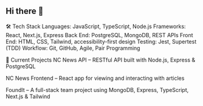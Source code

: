 ## Hi there 👋

🛠️ Tech Stack
Languages: JavaScript, TypeScript, Node.js
Frameworks: React, Next.js, Express
Back End: PostgreSQL, MongoDB, REST APIs
Front End: HTML, CSS, Tailwind, accessibility-first design
Testing: Jest, Supertest (TDD)
Workflow: Git, GitHub, Agile, Pair Programming

🔧 Current Projects
NC News API – RESTful API built with Node.js, Express & PostgreSQL

NC News Frontend – React app for viewing and interacting with articles

FoundIt – A full-stack team project using MongoDB, Express, TypeScript, Next.js & Tailwind


<!--
**LeraD98/LeraD98** is a ✨ _special_ ✨ repository because its `README.md` (this file) appears on your GitHub profile.

Here are some ideas to get you started:

- 🔭 I’m currently working on ...
- 🌱 I’m currently learning ...
- 👯 I’m looking to collaborate on ...
- 🤔 I’m looking for help with ...
- 💬 Ask me about ...
- 📫 How to reach me: ...
- 😄 Pronouns: ...
- ⚡ Fun fact: ...
-->
